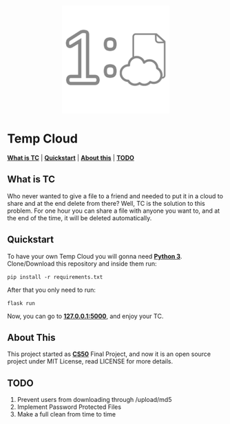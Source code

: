<div align="center">
    <img alt="Temp Cloud Logo" src="static/favicon.png" width="250">
</div>

# Temp Cloud

[**What is TC**](#What-is-TC)
| [**Quickstart**](#Quickstart)
| [**About this**](#About-This)
| [**TODO**](#TODO)

## What is TC
Who never wanted to give a file to a friend and needed to put it in a cloud to share and at the end delete from there? Well, TC is the solution to this problem. For one hour you can share a file with anyone you want to, and at the end of the time, it will be deleted automatically.

## Quickstart
To have your own Temp Cloud you will gonna need [**Python 3**](https://www.python.org).<br>
Clone/Download this repository and inside them run:

    pip install -r requirements.txt

After that you only need to run:

    flask run

Now, you can go to [**127.0.0.1:5000**](http://127.0.0.1:5000), and enjoy your TC.

## About This

This project started as [**CS50**](https://www.edx.org/course/cs50s-introduction-to-computer-science) Final Project, and now it is an open source project under MIT License, read LICENSE for more details.

## TODO

1. Prevent users from downloading through /upload/md5
2. Implement Password Protected Files
3. Make a full clean from time to time
